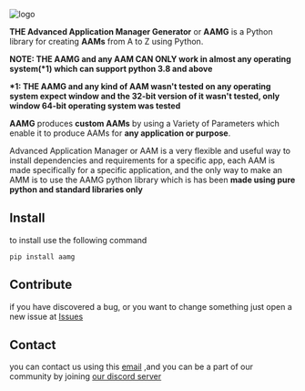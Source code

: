 ![logo](https://private-user-images.githubusercontent.com/143928932/407652250-ce9a1b5b-4c86-40dc-bb95-48ba4ae895f3.png?jwt=eyJhbGciOiJIUzI1NiIsInR5cCI6IkpXVCJ9.eyJpc3MiOiJnaXRodWIuY29tIiwiYXVkIjoicmF3LmdpdGh1YnVzZXJjb250ZW50LmNvbSIsImtleSI6ImtleTUiLCJleHAiOjE3MzgxMzg4MDUsIm5iZiI6MTczODEzODUwNSwicGF0aCI6Ii8xNDM5Mjg5MzIvNDA3NjUyMjUwLWNlOWExYjViLTRjODYtNDBkYy1iYjk1LTQ4YmE0YWU4OTVmMy5wbmc_WC1BbXotQWxnb3JpdGhtPUFXUzQtSE1BQy1TSEEyNTYmWC1BbXotQ3JlZGVudGlhbD1BS0lBVkNPRFlMU0E1M1BRSzRaQSUyRjIwMjUwMTI5JTJGdXMtZWFzdC0xJTJGczMlMkZhd3M0X3JlcXVlc3QmWC1BbXotRGF0ZT0yMDI1MDEyOVQwODE1MDVaJlgtQW16LUV4cGlyZXM9MzAwJlgtQW16LVNpZ25hdHVyZT0wODI1NjZhZGEwMjQ4YTM5MWNjMGRjOTE2ZTg4NzIxZDI1MzczYTU2MjQ2NmY2OTQyOGU4OTcxMmVjNjhmMmVhJlgtQW16LVNpZ25lZEhlYWRlcnM9aG9zdCJ9.IZJDvgGauzCFZ5GAqT8sxElcJUypyxSqm0amfLJjoM4)

**THE Advanced Application Manager Generator**  or **AAMG** is a Python library for creating **AAMs** from A to Z using Python.

**NOTE: THE AAMG and any AAM CAN ONLY work in almost any operating system(\*1) which can support python 3.8 and above**

**\*1: THE AAMG and any kind of AAM wasn't tested on any operating system expect window
and the 32-bit version of it wasn't tested, only window 64-bit operating system was tested**

**AAMG** produces **custom AAMs** by using a Variety of Parameters which enable it
to produce AAMs for **any application or purpose**.

Advanced Application Manager or AAM is a very flexible and useful way to install dependencies and requirements for a specific app,
each AAM is made specifically for a specific application, and the only way to make an AMM is to use the AAMG python library
which is has been **made using pure python and standard libraries only**

## Install

to install use the following command

<code>pip install aamg</code>

## Contribute

if you have discovered a bug, or you want to change something just open a new issue
at [Issues](https://github.com/WeDu-official/AAMG/issues)

## Contact

you can contact us using this [email](mailto:fplu.the.founder@gmail.com)
,and you can be a part of our community by joining [our discord server](https://discord.gg/mnduzx6yUg)